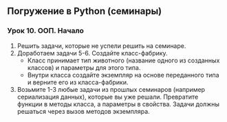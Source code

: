 ## Погружение в Python (семинары)
### Урок 10. ООП. Начало

1. Решить задачи, которые не успели решить на семинаре.
2. Доработаем задачи 5-6. Создайте класс-фабрику.
    * Класс принимает тип животного (название одного из созданных классов) и параметры для этого типа.
    * Внутри класса создайте экземпляр на основе переданного типа и верните его из класса-фабрики.
3. Возьмите 1-3 любые задачи из прошлых семинаров (например сериализация данных), которые вы уже решали. Превратите функции в методы класса, а параметры в свойства. Задачи должны решаться через вызов методов экземпляра.